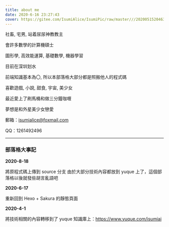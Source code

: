 ```yaml
---
title: about me
date: 2020-6-16 23:27:43
cover: https://gitee.com/IsumiAlice/IsumiPic/raw/master///20200515204633.jpg
---
```



社畜, 宅男, 站着尿尿神教教主

會許多數學的計算機碩士

圖形學, 高效能運算, 基礎數學, 機器學習

目前在深圳划水

前端知識基本為〇, 所以本部落格大部分都是照搬他人的程式碼

喜歡遊戲, 小說, 甜食, 宇宙, 美少女

最近愛上了刷馬桶和做三分鐘咖喱

夢想是和外星美少女戀愛

郵箱：isumialice@foxmail.com

QQ：1261492496

---

### 部落格大事記

**2020-8-18**

將原程式碼上傳到 source 分支
由於大部分技術內容都放到 yuque 上了，這個部落格以後就發些胡言亂語吧

**2020-6-17**

重新回到 Hexo + Sakura 的靜態頁面

**2020-4-1**

將技術相關的內容轉移到了 yuque 知識庫上：https://www.yuque.com/isumiai

